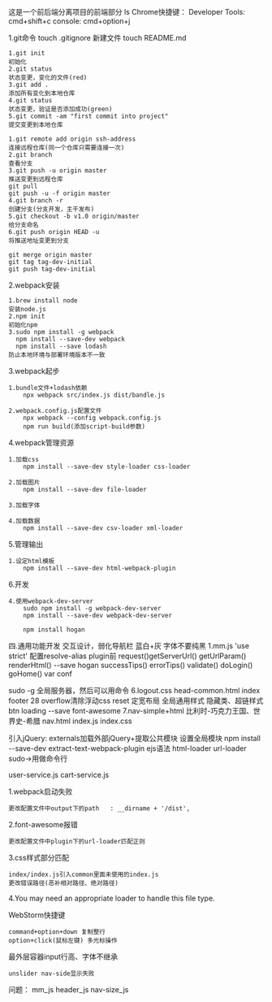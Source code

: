 这是一个前后端分离项目的前端部分  ls
Chrome快捷键：
Developer Tools: cmd+shift+c
console: cmd+option+j

1.git命令
	touch .gitignore
	新建文件
	touch README.md

	1.git init
	初始化
	2.git status
	状态变更，变化的文件(red)
	3.git add .
	添加所有变化到本地仓库  
	4.git status 
	状态变更，验证是否添加成功(green)
	5.git commit -am "first commit into project"
	提交变更到本地仓库

	1.git remote add origin ssh-address
	连接远程仓库(同一个仓库只需要连接一次)
	2.git branch
	查看分支
	3.git push -u origin master
	推送变更到远程仓库
	git pull
	git push -u -f origin master
	4.git branch -r
	创建分支(分支开发，主干发布)
	5.git checkout -b v1.0 origin/master
	给分支命名
	6.git push origin HEAD -u
	将推送地址变更到分支
	
	git merge origin master
	git tag tag-dev-initial
	git push tag-dev-initial
	
2.webpack安装

    1.brew install node
    安装node.js
    2.npm init
    初始化npm	
	3.sudo npm install -g webpack
	  npm install --save-dev webpack 
	  npm install --save lodash
	防止本地环境与部署环境版本不一致
	
3.webpack起步

	1.bundle文件+lodash依赖
        npx webpack src/index.js dist/bandle.js
        
	2.webpack.config.js配置文件
        npx webpack --config webpack.config.js
        npm run build(添加script-build参数)

4.webpack管理资源

    1.加载css
        npm install --save-dev style-loader css-loader

    2.加载图片
        npm install --save-dev file-loader
    
    3.加载字体
    
    4.加载数据
        npm install --save-dev csv-loader xml-loader
        
5.管理输出

    1.设定html模板
        npm install --save-dev html-webpack-plugin

6.开发
    
    4.使用webpack-dev-server
        sudo npm install -g webpack-dev-server
        npm install --save-dev webpack-dev-server
        
        npm install hogan


四.通用功能开发
 交互设计，弱化导航栏 蓝白+灰
 字体不要纯黑
1.mm.js 'use strict'
配置resolve-alias plugin前
request()getServerUrl()
getUrlParam()
renderHtml() --save hogan
successTips() errorTips()
validate()
doLogin()
goHome()
var conf

sudo -g 全局服务器，然后可以用命令 
6.logout.css head-common.html 
index footer 28 overflow清除浮动css reset 定宽布局 全局通用样式
隐藏类、超链样式 btn loading
--save  font-awesome
7.nav-simple+html 
比利时-巧克力王国、世界史-希腊
nav.html index.js index.css

引入jQuery:
  externals加载外部jQuery+提取公共模块
  设置全局模块 
  npm install --save-dev extract-text-webpack-plugin
  ejs语法 html-loader url-loader
sudo→用做命令行

user-service.js 
cart-service.js

1.webpack启动失败
    
    更改配置文件中output下的path   : __dirname + '/dist',
    
2.font-awesome报错
    
    更改配置文件中plugin下的url-loader匹配正则

3.css样式部分匹配

    index/index.js引入common里面未使用的index.js
    更改错误路径(恶补相对路径、绝对路径)
    
4.You may need an appropriate loader to handle this file type.

WebStorm快捷键
    
    command+option+down 复制整行
    option+click(鼠标左键) 多光标操作
最外层容器input行高、字体不继承

    unslider nav-side显示失败

问题： mm_js header_js nav-size_js
